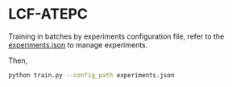 # LCF-ATEPC 


Training in batches by experiments configuration file, refer to the [experiments.json](experiments.json) to manage experiments.

Then, 
```sh
python train.py --config_path experiments.json
```

